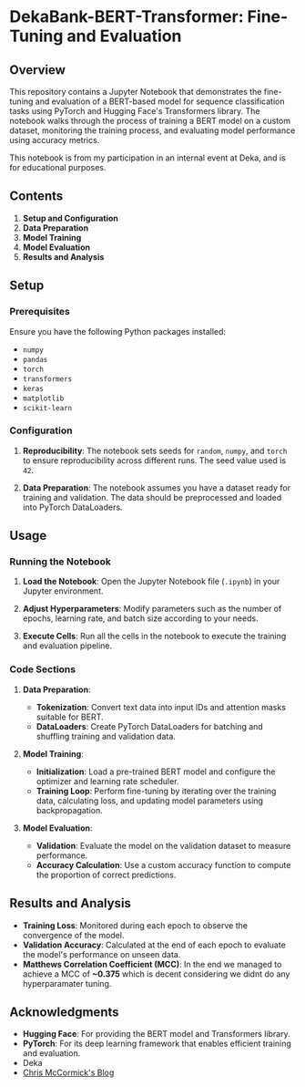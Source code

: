 # DekaBank-BERT-Transformer: Fine-Tuning and Evaluation

## Overview

This repository contains a Jupyter Notebook that demonstrates the fine-tuning and evaluation of a BERT-based model for sequence classification tasks using PyTorch and Hugging Face's Transformers library. The notebook walks through the process of training a BERT model on a custom dataset, monitoring the training process, and evaluating model performance using accuracy metrics.

This notebook is from my participation in an internal event at Deka, and is for educational purposes.

## Contents

1. **Setup and Configuration**
2. **Data Preparation**
3. **Model Training**
4. **Model Evaluation**
5. **Results and Analysis**

## Setup

### Prerequisites

Ensure you have the following Python packages installed:

- `numpy`
- `pandas`
- `torch`
- `transformers`
- `keras`
- `matplotlib`
- `scikit-learn`

### Configuration

1. **Reproducibility**:
   The notebook sets seeds for `random`, `numpy`, and `torch` to ensure reproducibility across different runs. The seed value used is `42`.

2. **Data Preparation**:
   The notebook assumes you have a dataset ready for training and validation. The data should be preprocessed and loaded into PyTorch DataLoaders.

## Usage

### Running the Notebook

1. **Load the Notebook**:
   Open the Jupyter Notebook file (`.ipynb`) in your Jupyter environment.

2. **Adjust Hyperparameters**:
   Modify parameters such as the number of epochs, learning rate, and batch size according to your needs.

3. **Execute Cells**:
   Run all the cells in the notebook to execute the training and evaluation pipeline.

### Code Sections

1. **Data Preparation**:
   - **Tokenization**: Convert text data into input IDs and attention masks suitable for BERT.
   - **DataLoaders**: Create PyTorch DataLoaders for batching and shuffling training and validation data.

2. **Model Training**:
   - **Initialization**: Load a pre-trained BERT model and configure the optimizer and learning rate scheduler.
   - **Training Loop**: Perform fine-tuning by iterating over the training data, calculating loss, and updating model parameters using backpropagation.

3. **Model Evaluation**:
   - **Validation**: Evaluate the model on the validation dataset to measure performance.
   - **Accuracy Calculation**: Use a custom accuracy function to compute the proportion of correct predictions.

## Results and Analysis

- **Training Loss**: Monitored during each epoch to observe the convergence of the model.
- **Validation Accuracy**: Calculated at the end of each epoch to evaluate the model's performance on unseen data.
- **Matthews Correlation Coefficient (MCC)**: In the end we managed to achieve a MCC of **~0.375** which is decent considering we didnt do any hyperparamater tuning.

## Acknowledgments

- **Hugging Face**: For providing the BERT model and Transformers library.
- **PyTorch**: For its deep learning framework that enables efficient training and evaluation.
- Deka
- [Chris McCormick's Blog](https://github.com/chrisjmccormick)
